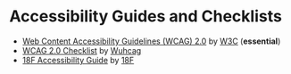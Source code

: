 # Accessibility Guides and Checklists

* [Web Content Accessibility Guidelines (WCAG) 2.0](https://www.w3.org/TR/WCAG20/) by [W3C](https://www.w3.org/) (**essential**)
* [WCAG 2.0 Checklist](https://www.wuhcag.com/wcag-checklist/) by [Wuhcag](https://www.wuhcag.com/)
* [18F Accessibility Guide](https://accessibility.18f.gov/) by [18F](https://18f.gsa.gov/)
